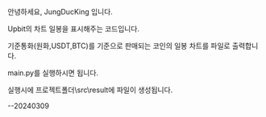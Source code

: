 안녕하세요, JungDucKing 입니다.

Upbit의 차트 일봉을 표시해주는 코드입니다.

기준통화(원화,USDT,BTC)를 기준으로 판매되는 코인의 일봉 차트를 파일로 출력합니다.

main.py를 실행하시면 됩니다.

실행시에 프로젝트폴더\src\result에 파일이 생성됩니다.

--20240309